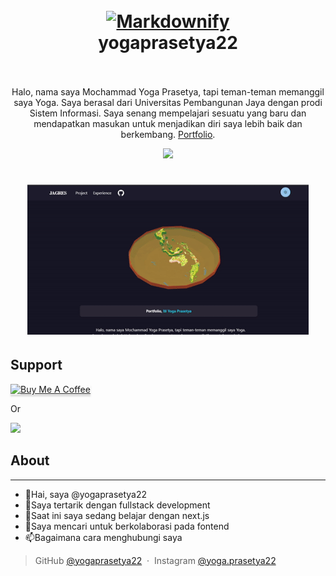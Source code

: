 
<h1 align="center">
  <br>
  <a href="https://github.com/yogaprasetya22"><img src="https://avatars.githubusercontent.com/u/80277262?v=4" alt="Markdownify" width="350"></a>
  <br>
  yogaprasetya22
  <br><br>
</h1>

<p align="center" width="500">Halo, nama saya Mochammad Yoga Prasetya, tapi teman-teman memanggil saya Yoga. Saya berasal dari Universitas Pembangunan Jaya dengan prodi Sistem Informasi. Saya senang mempelajari sesuatu yang baru dan mendapatkan masukan untuk menjadikan diri saya lebih baik dan berkembang.
 <a href="https://m-yogaprasetya.vercel.app" target="_blank">Portfolio</a>.</p>

<p align="center">
  <a href="https://saweria.co/yogaprasetya22">
    <img src="https://img.shields.io/badge/$-donate-ff69b4.svg?maxAge=2592000&amp;style=flat">
  </a>
</p>

<h1 align="center">
 <img src="https://github.com/yogaprasetya22/yogaprasetya22/blob/main/ezgif.com-gif-maker%20(10).gif" alt="YogaPrasetya" width="450"/>
</h1>
  
## Support

<a href="https://www.buymeacoffee.com/5Zn8Xh3l9" target="_blank"><img src="https://www.buymeacoffee.com/assets/img/custom_images/purple_img.png" alt="Buy Me A Coffee" style="height: 41px !important;width: 174px !important;box-shadow: 0px 3px 2px 0px rgba(190, 190, 190, 0.5) !important;-webkit-box-shadow: 0px 3px 2px 0px rgba(190, 190, 190, 0.5) !important;" ></a>

<p>Or</p> 

<a href="https://www.patreon.com/amitmerchant">
	<img src="https://c5.patreon.com/external/logo/become_a_patron_button@2x.png" width="160">
</a>

## About
---

- 👋Hai, saya @yogaprasetya22
- 👀Saya tertarik dengan fullstack development
- 🌱Saat ini saya sedang belajar dengan next.js
- 💞️Saya mencari untuk berkolaborasi pada fontend
- 📫Bagaimana cara menghubungi saya


> GitHub [@yogaprasetya22](https://github.com/yogaprasetya22) &nbsp;&middot;&nbsp;
> Instagram [@yoga.prasetya22](https://instagram/yoga.prasetya22)


<!---
yogaprasetya22/yogaprasetya22 is a ✨ special ✨ repository because its `README.md` (this file) appears on your GitHub profile.
You can click the Preview link to take a look at your changes.
--->
